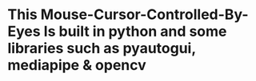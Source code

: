 # This Mouse-Cursor-Controlled-By-Eyes Is built in python and some libraries such as pyautogui, mediapipe & opencv
